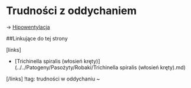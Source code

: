 # Trudności z oddychaniem

→ [Hipowentylacja](./Hipowentylacja.md)



##Linkujące do tej strony

[links]

- [Trichinella spiralis (włosień kręty)](../../Patogeny/Pasożyty/Robaki/Trichinella spiralis (włosień kręty).md)


[/links]
!tag: trudności w oddychaniu
~

